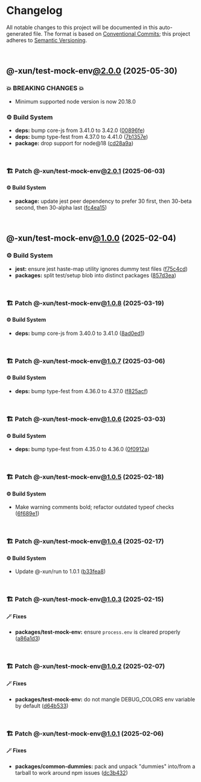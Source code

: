 # Changelog

All notable changes to this project will be documented in this auto-generated
file. The format is based on [Conventional Commits][1];
this project adheres to [Semantic Versioning][2].

<br />

## @-xun/test-mock-env[@2.0.0][3] (2025-05-30)

### 💥 BREAKING CHANGES 💥

- Minimum supported node version is now 20.18.0

### ⚙️ Build System

- **deps:** bump core-js from 3.41.0 to 3.42.0 ([00896fe][4])
- **deps:** bump type-fest from 4.37.0 to 4.41.0 ([7b1357e][5])
- **package:** drop support for node\@18 ([cd28a9a][6])

<br />

### 🏗️ Patch @-xun/test-mock-env[@2.0.1][7] (2025-06-03)

#### ⚙️ Build System

- **package:** update jest peer dependency to prefer 30 first, then 30-beta second, then 30-alpha last ([fc4ea15][8])

<br />

## @-xun/test-mock-env[@1.0.0][9] (2025-02-04)

### ⚙️ Build System

- **jest:** ensure jest haste-map utility ignores dummy test files ([f75c4cd][10])
- **packages:** split test/setup blob into distinct packages ([857d3ea][11])

<br />

### 🏗️ Patch @-xun/test-mock-env[@1.0.8][12] (2025-03-19)

#### ⚙️ Build System

- **deps:** bump core-js from 3.40.0 to 3.41.0 ([8ad0ed1][13])

<br />

### 🏗️ Patch @-xun/test-mock-env[@1.0.7][14] (2025-03-06)

#### ⚙️ Build System

- **deps:** bump type-fest from 4.36.0 to 4.37.0 ([f825acf][15])

<br />

### 🏗️ Patch @-xun/test-mock-env[@1.0.6][16] (2025-03-03)

#### ⚙️ Build System

- **deps:** bump type-fest from 4.35.0 to 4.36.0 ([0f0912a][17])

<br />

### 🏗️ Patch @-xun/test-mock-env[@1.0.5][18] (2025-02-18)

#### ⚙️ Build System

- Make warning comments bold; refactor outdated typeof checks ([6f689e1][19])

<br />

### 🏗️ Patch @-xun/test-mock-env[@1.0.4][20] (2025-02-17)

#### ⚙️ Build System

- Update @-xun/run to 1.0.1 ([b33fea8][21])

<br />

### 🏗️ Patch @-xun/test-mock-env[@1.0.3][22] (2025-02-15)

#### 🪄 Fixes

- **packages/test-mock-env:** ensure `process.env` is cleared properly ([a86a1d3][23])

<br />

### 🏗️ Patch @-xun/test-mock-env[@1.0.2][24] (2025-02-07)

#### 🪄 Fixes

- **packages/test-mock-env:** do not mangle DEBUG\_COLORS env variable by default ([d64b533][25])

<br />

### 🏗️ Patch @-xun/test-mock-env[@1.0.1][26] (2025-02-06)

#### 🪄 Fixes

- **packages/common-dummies:** pack and unpack "dummies" into/from a tarball to work around npm issues ([dc3b432][27])

[1]: https://conventionalcommits.org
[2]: https://semver.org
[3]: https://github.com/Xunnamius/test-utils/compare/@-xun/test-mock-env@1.0.8...@-xun/test-mock-env@2.0.0
[4]: https://github.com/Xunnamius/test-utils/commit/00896fe678ea68a4088f95df3206221acd75844d
[5]: https://github.com/Xunnamius/test-utils/commit/7b1357e2545eee2d368871555a4f7030bfde9b72
[6]: https://github.com/Xunnamius/test-utils/commit/cd28a9a0a06981edb7d180139ceb629dc4313139
[7]: https://github.com/Xunnamius/test-utils/compare/@-xun/test-mock-env@2.0.0...@-xun/test-mock-env@2.0.1
[8]: https://github.com/Xunnamius/test-utils/commit/fc4ea1561ab0eb466639e76ecec9142647b7bdae
[9]: https://github.com/Xunnamius/test-utils/compare/857d3eac80084608a88cbc27476cbe23e155ce7d...@-xun/test-mock-env@1.0.0
[10]: https://github.com/Xunnamius/test-utils/commit/f75c4cd929f5d1720d466436ad2ee5c68cced170
[11]: https://github.com/Xunnamius/test-utils/commit/857d3eac80084608a88cbc27476cbe23e155ce7d
[12]: https://github.com/Xunnamius/test-utils/compare/@-xun/test-mock-env@1.0.7...@-xun/test-mock-env@1.0.8
[13]: https://github.com/Xunnamius/test-utils/commit/8ad0ed1615998c0b8c8764aeae26e3eccc2308a8
[14]: https://github.com/Xunnamius/test-utils/compare/@-xun/test-mock-env@1.0.6...@-xun/test-mock-env@1.0.7
[15]: https://github.com/Xunnamius/test-utils/commit/f825acf9c6cb0ebc01da5435ec4a165c2a4c3881
[16]: https://github.com/Xunnamius/test-utils/compare/@-xun/test-mock-env@1.0.5...@-xun/test-mock-env@1.0.6
[17]: https://github.com/Xunnamius/test-utils/commit/0f0912ad51d66dd5f51796cbf0c0ca12f8a97fb0
[18]: https://github.com/Xunnamius/test-utils/compare/@-xun/test-mock-env@1.0.4...@-xun/test-mock-env@1.0.5
[19]: https://github.com/Xunnamius/test-utils/commit/6f689e10efcbac51bda6c5db872d36185d578002
[20]: https://github.com/Xunnamius/test-utils/compare/@-xun/test-mock-env@1.0.3...@-xun/test-mock-env@1.0.4
[21]: https://github.com/Xunnamius/test-utils/commit/b33fea8db53369e4e821d273ed05fd0d4c91b749
[22]: https://github.com/Xunnamius/test-utils/compare/@-xun/test-mock-env@1.0.2...@-xun/test-mock-env@1.0.3
[23]: https://github.com/Xunnamius/test-utils/commit/a86a1d348cccc04562fca1cc8f7b15ce48d927da
[24]: https://github.com/Xunnamius/test-utils/compare/@-xun/test-mock-env@1.0.1...@-xun/test-mock-env@1.0.2
[25]: https://github.com/Xunnamius/test-utils/commit/d64b533f7386e4c6a3a5dea683b5648054b37b16
[26]: https://github.com/Xunnamius/test-utils/compare/@-xun/test-mock-env@1.0.0...@-xun/test-mock-env@1.0.1
[27]: https://github.com/Xunnamius/test-utils/commit/dc3b432f6d15898a8396cf56c73f03cafcecb7a9
